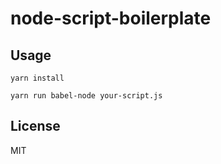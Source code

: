 # node-script-boilerplate

## Usage

```
yarn install

yarn run babel-node your-script.js
```

## License

MIT
